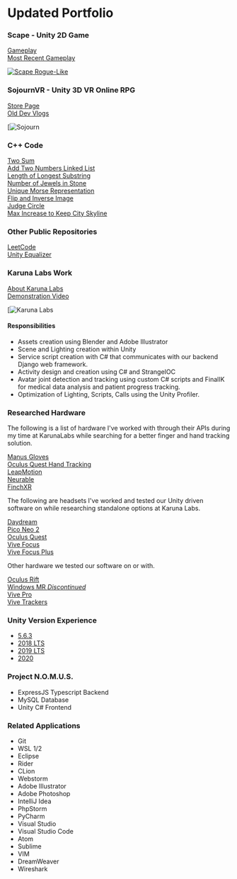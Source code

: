 # Updated Portfolio

### Scape - Unity 2D Game
[Gameplay](https://www.youtube.com/watch?v=6-YyZyadLAk)  
[Most Recent Gameplay](https://www.youtube.com/watch?v=t8eD2Pa69yA)  

[![Scape Rogue-Like](http://img.youtube.com/vi/4N8u5OHmooo/0.jpg)](https://www.youtube.com/watch?v=4N8u5OHmooo)

### SojournVR - Unity 3D VR Online RPG
[Store Page](https://store.steampowered.com/app/667050/SojournVR/)  
[Old Dev Vlogs](https://www.youtube.com/watch?v=wQiuYqwvXcE&list=PLvOQa47lzVfDNJ0kKPmBBiyaoUWZDFkl0)  

[![Sojourn](https://cdn.akamai.steamstatic.com/steam/apps/667050/ss_7b90d0f37e799ceda9faea14ac3eef2e0f7874ca.600x338.jpg?t=1561479136)

### C++ Code
[Two Sum](https://github.com/pierrce/leetcode/blob/master/one/cppsolution2.cpp)  
[Add Two Numbers Linked List](https://github.com/pierrce/leetcode/blob/master/two/cppsolution1.cpp)  
[Length of Longest Substring](https://github.com/pierrce/leetcode/blob/master/three/cppsolution1.cpp)  
[Number of Jewels in Stone](https://github.com/pierrce/leetcode/blob/master/sevensevenone/cppsolution1.cpp)  
[Unique Morse Representation](https://github.com/pierrce/leetcode/blob/master/eightzerofour/cppsolution1.cpp)  
[Flip and Inverse Image](https://github.com/pierrce/leetcode/blob/master/eightthreetwo/cppsolution1.cpp)  
[Judge Circle](https://github.com/pierrce/leetcode/blob/master/sixfiveseven/cppsolution1.cpp)  
[Max Increase to Keep City Skyline](https://github.com/pierrce/leetcode/blob/master/eightzeroseven/cppsolution1.cpp)  

### Other Public Repositories
[LeetCode](https://github.com/pierrce/leetcode)  
[Unity Equalizer](https://github.com/pierrce/unity-equalizer)  

### Karuna Labs Work  
[About Karuna Labs](https://karunalabs.com/about/)  
[Demonstration Video](https://vimeo.com/344920663) 

[![Karuna Labs](https://healthiar.com/wp-content/uploads/2019/07/karuna-1024x696.png)

#### Responsibilities

- Assets creation using Blender and Adobe Illustrator
- Scene and Lighting creation within Unity
- Service script creation with C# that communicates with our backend Django web framework.
- Activity design and creation using C# and StrangeIOC
- Avatar joint detection and tracking using custom C# scripts and FinalIK for medical data analysis and patient progress tracking.
- Optimization of Lighting, Scripts, Calls using the Unity Profiler.

### Researched Hardware

The following is a list of hardware I've worked with through their APIs during my time at KarunaLabs while searching for a better finger and hand tracking solution. 
  
[Manus Gloves](https://www.manus-vr.com/mocap-gloves)  
[Oculus Quest Hand Tracking](https://support.oculus.com/2720524538265875/)  
[LeapMotion](https://developer.leapmotion.com/)  
[Neurable](https://www.youtube.com/watch?v=47WHqDNckI8)  
[FinchXR](https://finch-xr.com/)  

The following are headsets I've worked and tested our Unity driven software on while researching standalone options at Karuna Labs.  
  
[Daydream](https://arvr.google.com/daydream/)  
[Pico Neo 2](https://www.pico-interactive.com/us/neo2.html)  
[Oculus Quest](https://www.oculus.com/quest/?locale=en_US)  
[Vive Focus](https://enterprise.vive.com/us/product/vive-focus/)  
[Vive Focus Plus](https://enterprise.vive.com/us/product/focus-plus/)  

Other hardware we tested our software on or with.  
  
[Oculus Rift](https://www.oculus.com/rift/)  
[Windows MR *Discontinued*](https://www.techradar.com/news/windows-mixed-reality-everything-you-need-to-know)  
[Vive Pro](https://www.vive.com/us/product/vive-pro/)  
[Vive Trackers](https://www.vive.com/us/accessory/vive-tracker/)  

### Unity Version Experience

- [5.6.3](https://unity3d.com/unity/qa/patch-releases/5.6.3p1)
- [2018 LTS](https://unity3d.com/unity/whats-new/2018.4.20)
- [2019 LTS](https://unity3d.com/unity/whats-new/2019.4.16)
- [2020](https://unity3d.com/unity/whats-new/2020.3.0)

### Project N.O.M.U.S.

- ExpressJS Typescript Backend
- MySQL Database
- Unity C# Frontend

### Related Applications

- Git
- WSL 1/2
- Eclipse
- Rider
- CLion
- Webstorm
- Adobe Illustrator
- Adobe Photoshop
- IntelliJ Idea
- PhpStorm
- PyCharm
- Visual Studio
- Visual Studio Code
- Atom
- Sublime
- VIM
- DreamWeaver
- Wireshark
